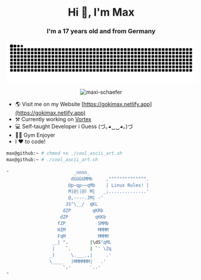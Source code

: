 <h1 align="center">Hi 👋, I'm Max</h1>
<h3 align="center">I'm a 17 years old and from Germany</h3>


<p align="center"> <img src="https://raw.githubusercontent.com/maxi-schaefer/maxi-schaefer/fa319badeda57133f5f818722eb56c04feb11551/github-contribution-grid-snake-dark.svg" alt="maxi-schaefer" /> </p>

<p align="center"> <img src="https://komarev.com/ghpvc/?username=maxi-schaefer&label=Am%20I%20fame%20yet?&color=1f3a60&style=for-the-badge" alt="maxi-schaefer" /> </p>

- 🌎 Visit me on my Website [https://gokimax.netlify.app](https://gokimax.netlify.app)
- ⚒️ Currently working on [Vortex]("https;//github.com/maxi-schaefer/vortex")
- 💻 Self-taught Developer i Guess (づ｡◕‿‿◕｡)づ
- 🏋🏻 Gym Enjoyer
- I ♥️ to code!

```bash
max@github:~ # chmod +x ./cool_ascii_art.sh
max@github:~ # ./cool_ascii_art.sh

"                        _nnnn_                      
                        dGGGGMMb     ,"""""""""""""".
                       @p~qp~~qMb    | Linux Rules! |
                       M|@||@) M|   _;..............'
                       @,----.JM| -'
                      JS^\__/  qKL
                     dZP        qKRb
                    dZP          qKKb
                   fZP            SMMb
                   HZM            MMMM
                   FqM            MMMM
                 __| ".        |\dS"qML
                 |    `.       | `' \Zq
                _)      \.___.,|     .'
                \____   )MMMMMM|   .'
                     `-'       `--'
"
```
